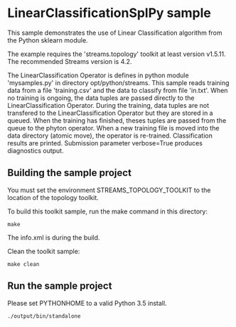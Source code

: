 # LinearClassificationSplPy sample

This sample demonstrates the use of Linear Classification algorithm from the Python sklearn module.

The example requires the 'streams.topology' toolkit at least version v1.5.11.
The recommended Streams version is 4.2.
 
The LinearClassification Operator is defines in python module 'mysamples.py' in directory opt/python/streams.
This sample reads training data from a file 'training.csv' and the data to classify from file 'in.txt'.
When no training is ongoing, the data tuples are passed directly to the LinearClassification Operator.
During the training, data tuples are not transfered to the LinearClassification Operator but they are stored in a queued.
When the training has finished, theses tuples are passed from the queue to the phyton operator.
When a new training file is moved into the data directory  (atomic move), the operator is re-trained.
Classification results are printed.
Submission parameter verbose=True produces diagnostics output.

## Building the sample project

You must set the environment STREAMS_TOPOLOGY_TOOLKIT to the location of the topology toolkit.

To build this toolkit sample, run the make command in this directory:

`make`

The info.xml is during the build.

Clean the toolkit sample:

`make clean`

## Run the sample project

Please set PYTHONHOME to a valid Python 3.5 install.

`./output/bin/standalone`
